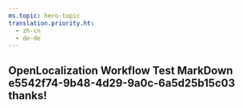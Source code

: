 ```yaml
---
ms.topic: hero-topic
translation.priority.ht: 
  - zh-cn
  - de-de
---
```

## OpenLocalization Workflow Test MarkDown e5542f74-9b48-4d29-9a0c-6a5d25b15c03 thanks!

